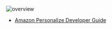 ![overview](https://user-images.githubusercontent.com/8856857/52021190-347d2300-2548-11e9-9f72-4ea850d2bf87.PNG)

* [Amazon Personalize Developer Guide](https://docs.aws.amazon.com/personalize/latest/dg/what-is-personalize.html)

